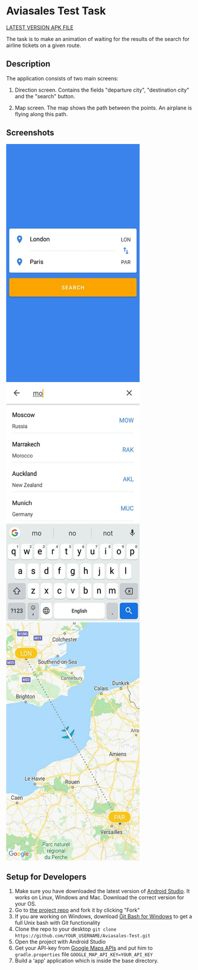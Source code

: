 # Aviasales Test Task

[LATEST VERSION APK FILE](https://github.com/Nekobitlz/Aviasales-Test/blob/master/apks/Aviasales-1.0.apk)

The task is to make an animation of waiting for the results of the search for airline tickets on a given route.

## Description
The application consists of two main screens:

1. Direction screen. Contains the fields "departure city", "destination city" and the "search" button.

2. Map screen. The map shows the path between the points. An airplane is flying along this path.


## Screenshots
<img src="/screenshots/directionScreen.jpg" width="360" height="640"> <img src="/screenshots/searchScreen.jpg" width="360" height="640"> <img src="/screenshots/mapScreen.jpg" width="360" height="640">


## Setup for Developers
1. Make sure you have downloaded the latest version of [Android Studio](https://developer.android.com/sdk/index.html). It works on Linux, Windows and Mac. Download the correct version for your OS.
2. Go to [the project repo](https://github.com/Nekobitlz/Aviasales-Test) and fork it by clicking "Fork" 
3. If you are working on Windows, download [Git Bash for Windows](https://git-for-windows.github.io/) to get a full Unix bash with Git functionality
4. Clone the repo to your desktop `git clone https://github.com/YOUR_USERNAME/Aviasales-Test.git`
5. Open the project with Android Studio 
6. Get your API-key from [Google Maps APIs](https://console.cloud.google.com/google/maps-apis/) and put him to `gradle.properties` file `GOOGLE_MAP_API_KEY=YOUR_API_KEY`
7. Build a 'app' application which is inside the base directory.